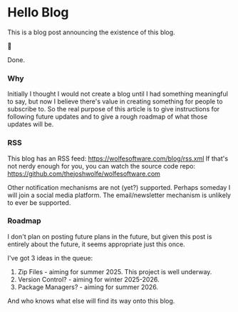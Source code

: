 # Hello Blog

This is a blog post announcing the existence of this blog.

🎉

Done.

### Why

Initially I thought I would not create a blog until I had something meaningful to say, but now I believe there's value in creating something for people to subscribe to. So the real purpose of this article is to give instructions for following future updates and to give a rough roadmap of what those updates will be.

### RSS

This blog has an RSS feed: https://wolfesoftware.com/blog/rss.xml
If that's not nerdy enough for you, you can watch the source code repo: https://github.com/thejoshwolfe/wolfesoftware.com

Other notification mechanisms are not (yet?) supported. Perhaps someday I will join a social media platform. The email/newsletter mechanism is unlikely to ever be supported.

### Roadmap

I don't plan on posting future plans in the future, but given this post is entirely about the future, it seems appropriate just this once.

I've got 3 ideas in the queue:

1. Zip Files - aiming for summer 2025. This project is well underway.
2. Version Control? - aiming for winter 2025-2026.
3. Package Managers? - aiming for summer 2026.

And who knows what else will find its way onto this blog.
